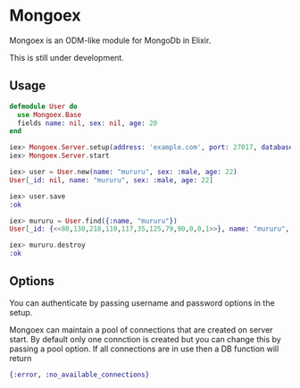 # Mongoex

Mongoex is an ODM-like module for MongoDb in Elixir.

This is still under development.

## Usage

```elixir
defmodule User do
  use Mongoex.Base
  fields name: nil, sex: nil, age: 20
end

iex> Mongoex.Server.setup(address: 'example.com', port: 27017, database: :your_app)
iex> Mongoex.Server.start

iex> user = User.new(name: "mururu", sex: :male, age: 22)
User[_id: nil, name: "mururu", sex: :male, age: 22]

iex> user.save
:ok

iex> mururu = User.find({:name, "mururu"})
User[_id: {<<80,130,218,110,117,35,125,79,90,0,0,1>>}, name: "mururu", sex: :male, age: 22]

iex> mururu.destroy
:ok
```

## Options

You can authenticate by passing username and password options in the setup.

Mongoex can maintain a pool of connections that are created on server start. By default only one connction is created but you can change this by passing a pool option. If all connections are in use then a DB function will return

```elixir
{:error, :no_available_connections}
```
